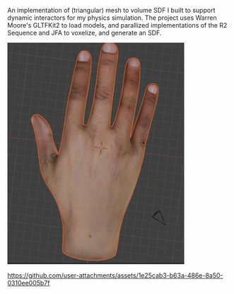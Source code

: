 An implementation of (triangular) mesh to volume SDF I built to support dynamic interactors for my physics simulation.
The project uses Warren Moore's GLTFKit2 to load models, and parallized implementations of the R2 Sequence and JFA to voxelize, and generate an SDF.

<img width="400" alt="" src="https://github.com/adellari/Mesh-to-SDF/blob/main/Media/hand-mesh.png">



https://github.com/user-attachments/assets/1e25cab3-b63a-486e-8a50-0310ee005b7f

